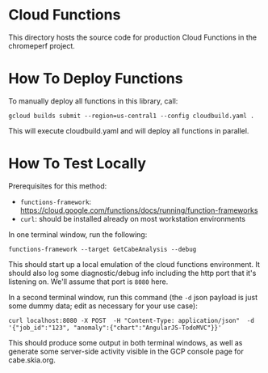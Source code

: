 # Cloud Functions

This directory hosts the source code for production Cloud Functions in the chromeperf project.

# How To Deploy Functions
To manually deploy all functions in this library, call:

```
gcloud builds submit --region=us-central1 --config cloudbuild.yaml .
```

This will execute cloudbuild.yaml and will deploy all functions in parallel.

# How To Test Locally

Prerequisites for this method:

- `functions-framework`: https://cloud.google.com/functions/docs/running/function-frameworks
- `curl`: should be installed already on most workstation environments

In one terminal window, run the following:
```
functions-framework --target GetCabeAnalysis --debug
```
This should start up a local emulation of the cloud functions environment. It
should also log some diagnostic/debug info including the http port that it's
listening on. We'll assume that port is `8080` here.

In a second terminal window, run this command (the `-d` json payload is just
some dummy data; edit as necessary for your use case):
```
curl localhost:8080 -X POST  -H "Content-Type: application/json"  -d '{"job_id":"123", "anomaly":{"chart":"AngularJS-TodoMVC"}}'
```

This should produce some output in both terminal windows, as well as generate
some server-side activity visible in the GCP console page for cabe.skia.org.
